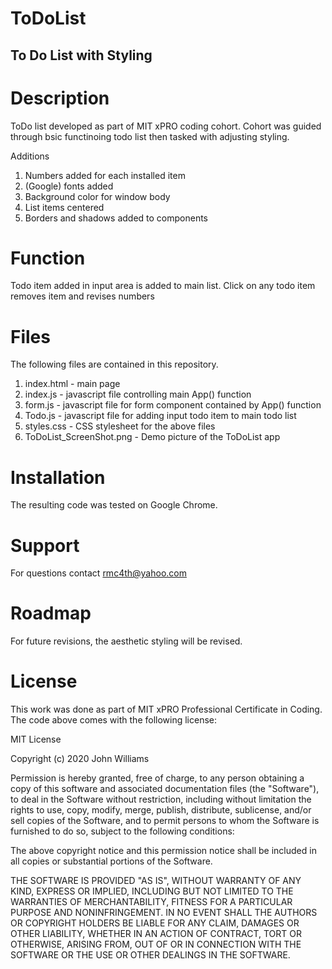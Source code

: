 # ToDoList
To Do List with Styling
---
# Description
ToDo list developed as part of MIT xPRO coding cohort. Cohort was guided through bsic functinoing todo list then tasked with adjusting styling.

Additions
1. Numbers added for each installed item
2. (Google) fonts added
3. Background color for window body
4. List items centered
5. Borders and shadows added to components

# Function
Todo item added in input area is added to main list. Click on any todo item removes item and revises numbers

# Files
The following files are contained in this repository.
1. index.html - main page
2. index.js - javascript file controlling main App() function
3. form.js - javascript file for form component contained by App() function
4. Todo.js - javascript file for adding input todo item to main todo list
5. styles.css - CSS stylesheet for the above files
6. ToDoList_ScreenShot.png - Demo picture of the ToDoList app

# Installation
The resulting code was tested on Google Chrome. 

# Support
For questions contact rmc4th@yahoo.com

# Roadmap
For future revisions, the aesthetic styling will be revised.

# License
This work was done as part of MIT xPRO Professional Certificate in Coding. The code above comes with the following license:

MIT License

Copyright (c) 2020 John Williams

Permission is hereby granted, free of charge, to any person obtaining a copy of this software and associated documentation files (the "Software"), to deal in the Software without restriction, including without limitation the rights to use, copy, modify, merge, publish, distribute, sublicense, and/or sell copies of the Software, and to permit persons to whom the Software is furnished to do so, subject to the following conditions:

The above copyright notice and this permission notice shall be included in all copies or substantial portions of the Software.

THE SOFTWARE IS PROVIDED "AS IS", WITHOUT WARRANTY OF ANY KIND, EXPRESS OR IMPLIED, INCLUDING BUT NOT LIMITED TO THE WARRANTIES OF MERCHANTABILITY, FITNESS FOR A PARTICULAR PURPOSE AND NONINFRINGEMENT. IN NO EVENT SHALL THE AUTHORS OR COPYRIGHT HOLDERS BE LIABLE FOR ANY CLAIM, DAMAGES OR OTHER LIABILITY, WHETHER IN AN ACTION OF CONTRACT, TORT OR OTHERWISE, ARISING FROM, OUT OF OR IN CONNECTION WITH THE SOFTWARE OR THE USE OR OTHER DEALINGS IN THE SOFTWARE.
